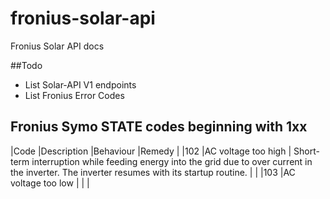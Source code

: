 # fronius-solar-api
Fronius Solar API docs

##Todo
* List Solar-API V1 endpoints
* List Fronius Error Codes



## Fronius Symo STATE codes beginning with 1xx

|Code   |Description            |Behaviour  |Remedy |
|102    |AC voltage too high    | Short-term interruption while feeding energy into the grid due to over current in the inverter.
The inverter resumes with its startup routine.          |       |
|103    |AC voltage too low     |           |       |
